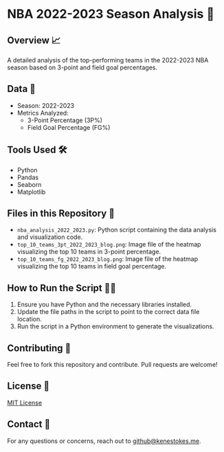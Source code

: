 # NBA 2022-2023 Season Analysis 🏀

## Overview 📈
A detailed analysis of the top-performing teams in the 2022-2023 NBA season based on 3-point and field goal percentages.

## Data 💽
- Season: 2022-2023
- Metrics Analyzed:
  - 3-Point Percentage (3P%)
  - Field Goal Percentage (FG%)

## Tools Used 🛠️
- Python
- Pandas
- Seaborn
- Matplotlib

## Files in this Repository 📂
- `nba_analysis_2022_2023.py`: Python script containing the data analysis and visualization code.
- `top_10_teams_3pt_2022_2023_blog.png`: Image file of the heatmap visualizing the top 10 teams in 3-point percentage.
- `top_10_teams_fg_2022_2023_blog.png`: Image file of the heatmap visualizing the top 10 teams in field goal percentage.

## How to Run the Script 🏃‍♂️
1. Ensure you have Python and the necessary libraries installed.
2. Update the file paths in the script to point to the correct data file location.
3. Run the script in a Python environment to generate the visualizations.

## Contributing 🤝
Feel free to fork this repository and contribute. Pull requests are welcome!

## License 📜
[MIT License](LICENSE)

## Contact 📧
For any questions or concerns, reach out to github@kenestokes.me.

